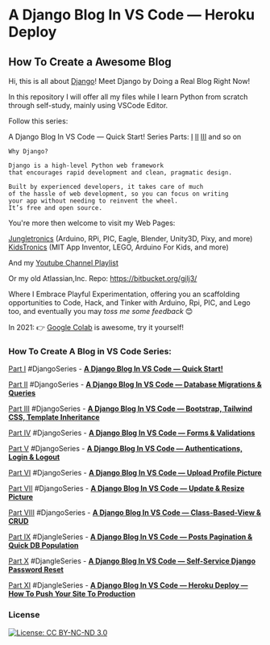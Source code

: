 # A Django Blog In VS Code — Heroku Deploy

## How To Create a Awesome Blog

Hi, this is all about [Django](https://www.djangoproject.com/)! 
Meet Django by Doing a Real Blog Right Now!

In this repository I will offer all my files while I learn Python from scratch through self-study, mainly using VSCode Editor.

Follow this series:

A Django Blog In VS Code — Quick Start!
Series Parts: [I](https://medium.com/jungletronics/a-django-blog-in-vs-code-fb23335d9196) [II](https://medium.com/jungletronics/a-django-blog-in-vs-code-a36fa085ea11) [III](https://medium.com/jungletronics/a-django-blog-in-vs-code-c090eef59849) and so on
```
Why Django?

Django is a high-level Python web framework 
that encourages rapid development and clean, pragmatic design. 

Built by experienced developers, it takes care of much 
of the hassle of web development, so you can focus on writing 
your app without needing to reinvent the wheel. 
It’s free and open source.
```

You're more then welcome to visit my Web Pages:

[Jungletronics](https://medium.com/jungletronics) (Arduino, RPi, PIC, Eagle, Blender, Unity3D, Pixy, and more)
[KidsTronics](https://medium.com/kidstronics) (MIT App Inventor, LEGO, Arduino For Kids, and more)

And my [Youtube Channel Playlist](https://www.youtube.com/playlist?list=PLK3PeNcUzb8TwZuXZJgREj5nDbQxRLW_a)

Or my old Atlassian,Inc. Repo: https://bitbucket.org/gilj3/

Where I Embrace Playful Experimentation, offering you an scaffolding opportunities to Code, Hack,
and Tinker with Arduino, Rpi, PIC, and Lego too, and eventually you may _toss me some feedback_ :blush:

In 2021: :point_right: [Google Colab](https://colab.research.google.com/) is awesome, try it yourself! 

### How To Create A Blog in VS Code Series:

[Part I](https://medium.com/jungletronics/a-django-blog-in-vs-code-fb23335d9196) #DjangoSeries - [**A Django Blog In VS Code — Quick Start!**](https://medium.com/jungletronics/a-django-blog-in-vs-code-fb23335d9196)

[Part II](https://medium.com/jungletronics/a-django-blog-in-vs-code-a36fa085ea11) #DjangoSeries - [**A Django Blog In VS Code — Database Migrations & Queries**](https://medium.com/jungletronics/a-django-blog-in-vs-code-a36fa085ea11)

[Part III](https://medium.com/jungletronics/a-django-blog-in-vs-code-c090eef59849) #DjangoSeries - [**A Django Blog In VS Code — Bootstrap, Tailwind CSS, Template Inheritance**](https://medium.com/jungletronics/a-django-blog-in-vs-code-c090eef59849)

[Part IV](https://medium.com/jungletronics/a-django-blog-in-vs-code-46b6e9915b9a) #DjangoSeries - [**A Django Blog In VS Code — Forms & Validations**](https://medium.com/jungletronics/a-django-blog-in-vs-code-46b6e9915b9a)

[Part V](https://medium.com/jungletronics/a-django-blog-in-vs-code-368b22a981ea) #DjangoSeries - [**A Django Blog In VS Code — Authentications, Login & Logout**](https://medium.com/jungletronics/a-django-blog-in-vs-code-368b22a981ea)

[Part VI](https://medium.com/jungletronics/a-django-blog-in-vs-code-6dee94cec9c0) #DjangoSeries - [**A Django Blog In VS Code — Upload Profile Picture**](https://medium.com/jungletronics/a-django-blog-in-vs-code-6dee94cec9c0)

[Part VII](https://medium.com/jungletronics/a-django-blog-in-vs-code-8449d3e1754d) #DjangoSeries - [**A Django Blog In VS Code — Update & Resize Picture**](https://medium.com/jungletronics/a-django-blog-in-vs-code-8449d3e1754d)

[Part VIII](https://medium.com/jungletronics/a-django-blog-in-vs-code-3b6fc8eb19aa) #DjangoSeries - [**A Django Blog In VS Code — Class-Based-View & CRUD**](https://medium.com/jungletronics/a-django-blog-in-vs-code-3b6fc8eb19aa)

[Part IX](https://medium.com/jungletronics/a-django-blog-in-vs-code-posts-pagination-quick-db-population-2c561310cf3c) #DjangleSeries - [**A Django Blog In VS Code — Posts Pagination & Quick DB Population**](https://medium.com/jungletronics/a-django-blog-in-vs-code-posts-pagination-quick-db-population-2c561310cf3c)

[Part X](https://medium.com/jungletronics/a-django-blog-in-vs-code-self-service-django-password-reset-b58575007482) #DjangleSeries - [**A Django Blog In VS Code — Self-Service Django Password Reset**](https://medium.com/jungletronics/a-django-blog-in-vs-code-self-service-django-password-reset-b58575007482)

[Part XI](https://medium.com/jungletronics/a-django-blog-in-vs-code-heroku-deploy-how-to-push-your-site-to-production-a3119c4bcb81) #DjangleSeries - [**A Django Blog In VS Code — Heroku Deploy — How To Push Your Site To Production**](https://medium.com/jungletronics/a-django-blog-in-vs-code-heroku-deploy-how-to-push-your-site-to-production-a3119c4bcb81)


### License

[![License: CC BY-NC-ND 3.0](https://img.shields.io/badge/License-CC%20BY--NC--ND%203.0-lightgrey.svg)](https://creativecommons.org/licenses/by-nc-nd/3.0/)


